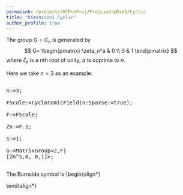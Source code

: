 ```yaml
---
permalink: /projects/DCPonProj/ProjLinGrpDim1/Cyclic
title: "Dimension1 Cyclic"
author_profile: true
---
```


The group $G=C_n$ is generated by
$$
G=
\begin{pmatrix}
\zeta_n^a & 0 \\
0 & 1
\end{pmatrix}
$$
where $\zeta_n$ is a nth root of unity, $a$ is coprime to $n$.

Here we take $n=3$ as an example:
<pre>

n:=3;

FScale:=CyclotomicField(n:Sparse:=true);

F:=FScale;

Zn:=F.1;

s:=1;

G:=MatrixGroup<2,F|
[Zn^s,0, 0,1]>;

</pre>

The Burnside symbol is
\begin{align*}

\end{align*}
